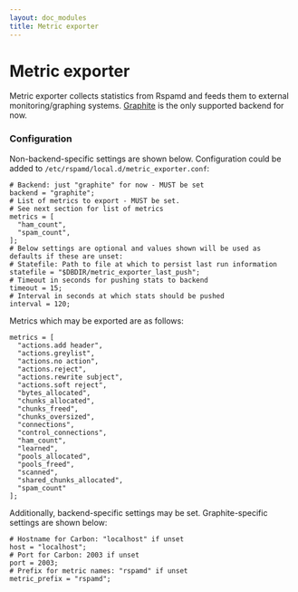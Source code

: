 ```yaml
---
layout: doc_modules
title: Metric exporter
---
```


# Metric exporter

Metric exporter collects statistics from Rspamd and feeds them to external monitoring/graphing systems. [Graphite](https://graphiteapp.org/) is the only supported backend for now.

### Configuration

Non-backend-specific settings are shown below. Configuration could be added to `/etc/rspamd/local.d/metric_exporter.conf`:

~~~ucl
# Backend: just "graphite" for now - MUST be set
backend = "graphite";
# List of metrics to export - MUST be set.
# See next section for list of metrics
metrics = [
  "ham_count",
  "spam_count",
];
# Below settings are optional and values shown will be used as defaults if these are unset:
# Statefile: Path to file at which to persist last run information
statefile = "$DBDIR/metric_exporter_last_push";
# Timeout in seconds for pushing stats to backend
timeout = 15;
# Interval in seconds at which stats should be pushed
interval = 120;
~~~

Metrics which may be exported are as follows:
~~~ 
metrics = [
  "actions.add header",
  "actions.greylist",
  "actions.no action",
  "actions.reject",
  "actions.rewrite subject",
  "actions.soft reject",
  "bytes_allocated",
  "chunks_allocated",
  "chunks_freed",
  "chunks_oversized",
  "connections",
  "control_connections",
  "ham_count",
  "learned",
  "pools_allocated",
  "pools_freed",
  "scanned",
  "shared_chunks_allocated",
  "spam_count"
];
~~~

Additionally, backend-specific settings may be set. Graphite-specific settings are shown below:

~~~ucl
# Hostname for Carbon: "localhost" if unset
host = "localhost";
# Port for Carbon: 2003 if unset
port = 2003;
# Prefix for metric names: "rspamd" if unset
metric_prefix = "rspamd";
~~~

